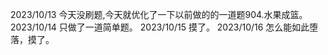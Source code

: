 2023/10/13 今天没刷题,今天就优化了一下以前做的的一道题904.水果成篮。
2023/10/14 只做了一道简单题。
2023/10/15 摸了。
2023/10/16 怎么能如此堕落，摸了。